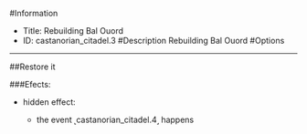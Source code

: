 #Information
 - Title: Rebuilding Bal Ouord
 - ID: castanorian_citadel.3
#Description
Rebuilding Bal Ouord
#Options

___
##Restore it

###Efects:<ul><li>hidden effect:</li><ul><li>the event ˻castanorian_citadel.4˼ happens</li></ul></ul>

